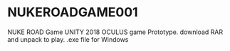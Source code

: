 # NUKEROADGAME001
NUKE ROAD Game
UNITY 2018 OCULUS game Prototype. download RAR and unpack to play. 
.exe file for Windows 
